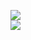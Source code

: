 [![](https://img.shields.io/badge/Made%20With-Github%20Spray-lightgrey.svg?style=for-the-badge&logo=github)](https://github.com/Annihil/github-spray#2479)  
[![](https://i.imgur.com/2DrTn0Z.gif)](https://github.com/Annihil/github-spray)